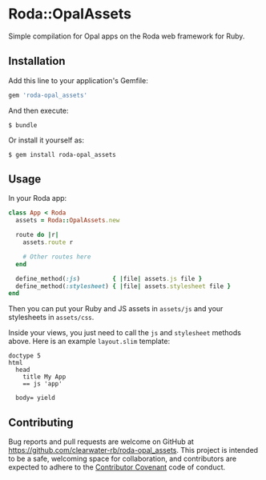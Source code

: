 # Roda::OpalAssets

Simple compilation for Opal apps on the Roda web framework for Ruby.

## Installation

Add this line to your application's Gemfile:

```ruby
gem 'roda-opal_assets'
```

And then execute:

    $ bundle

Or install it yourself as:

    $ gem install roda-opal_assets

## Usage

In your Roda app:

```ruby
class App < Roda
  assets = Roda::OpalAssets.new

  route do |r|
    assets.route r

    # Other routes here
  end

  define_method(:js)         { |file| assets.js file }
  define_method(:stylesheet) { |file| assets.stylesheet file }
end
```

Then you can put your Ruby and JS assets in `assets/js` and your stylesheets in `assets/css`.

Inside your views, you just need to call the `js` and `stylesheet` methods above. Here is an example `layout.slim` template:

```slim
doctype 5
html
  head
    title My App
    == js 'app'

  body= yield
```

## Contributing

Bug reports and pull requests are welcome on GitHub at https://github.com/clearwater-rb/roda-opal_assets. This project is intended to be a safe, welcoming space for collaboration, and contributors are expected to adhere to the [Contributor Covenant](http://contributor-covenant.org) code of conduct.
